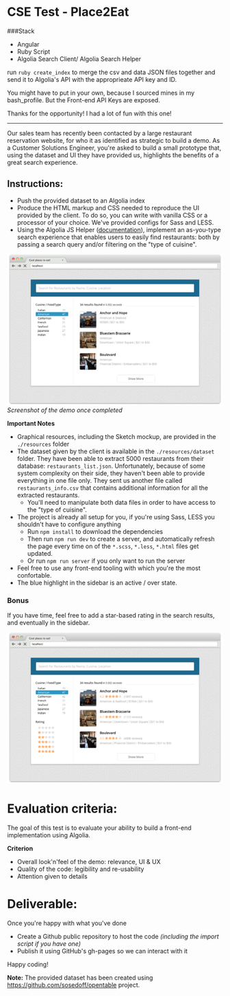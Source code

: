 #  CSE Test - Place2Eat

###Stack
 - Angular
 - Ruby Script
 - Algolia Search Client/ Algolia Search Helper

run `ruby create_index` to merge the csv and data JSON files together and send it to Algolia's API with the approprieate API key and ID.

You might have to put in your own, because I sourced mines in my bash_profile.  But the Front-end API Keys are exposed.

Thanks for the opportunity!  I had a lot of fun with this one!

<hr>
Our sales team has recently been contacted by a large restaurant reservation website, for who it as identified as strategic to build a demo. As a Customer Solutions Engineer, you're asked to build a small prototype that, using the dataset and UI they have provided us, highlights the benefits of a great search experience.


## Instructions:

* Push the provided dataset to an Algolia index
* Produce the HTML markup and CSS needed to reproduce the UI provided by the client. To do so, you can write with vanilla CSS or a processor of your choice. We've provided configs for Sass and LESS.
* Using the Algolia JS Helper ([documentation](https://www.algolia.com/doc/guides/search/instant-search/algoliahelperjs)), implement an as-you-type search experience that enables users to easily find restaurants: both by passing a search query and/or filtering on the "type of cuisine".

![image](./resources/mockups/regular-version.png)
*Screenshot of the demo once completed*

**Important Notes**

* Graphical resources, including the Sketch mockup, are provided in the `./resources` folder
* The dataset given by the client is available in the `./resources/dataset` folder. They have been able to extract 5000 restaurants from their database: `restaurants_list.json`. Unfortunately, because of some system complexity on their side, they haven't been able to provide everything in one file only. They sent us another file called `restaurants_info.csv` that contains additional information for all the extracted restaurants.
	* You'll need to manipulate both data files in order to have access to the "type of cuisine".
* The project is already all setup for you, if you're using Sass, LESS you shouldn't have to configure anything
	* Run `npm install` to download the dependencies
	* Then run `npm run dev` to create a server, and automatically refresh the page every time on of the `*.scss`, `*.less`, `*.html` files get updated.
	* Or run `npm run server` if you only want to run the server
* Feel free to use any front-end tooling with which you're the most confortable.
* The blue highlight in the sidebar is an active / over state.

### Bonus
If you have time, feel free to add a star-based rating in the search results, and eventually in the sidebar.

![image](./resources/mockups/full-version.png)


# Evaluation criteria:
The goal of this test is to evaluate your ability to build a front-end implementation using Algolia.

**Criterion**

* Overall look'n'feel of the demo: relevance, UI & UX
* Quality of the code: legibility and re-usability
* Attention given to details


# Deliverable:
Once you're happy with what you've done 

* Create a Github public repository to host the code *(including the import script if you have one)*
* Publish it using GitHub's gh-pages so we can interact with it


Happy coding!

**Note:** 
The provided dataset has been created using https://github.com/sosedoff/opentable project.
